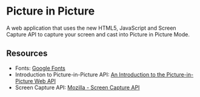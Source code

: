 # Picture in Picture
A web application that uses the new HTML5, JavaScript and Screen Capture API to capture your screen and cast into Picture in Picture Mode.

## Resources
* Fonts: [Google Fonts](https://fonts.google.com/)
* Introduction to Picture-in-Picture API: [An Introduction to the Picture-in-Picture Web API](https://css-tricks.com/an-introduction-to-the-picture-in-picture-web-api/)
* Screen Capture API: [Mozilla - Screen Capture API](https://developer.mozilla.org/en-US/docs/Web/API/Screen_Capture_API/Using_Screen_Capture)
